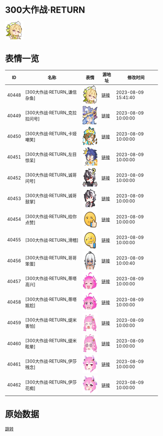 # 300大作战·RETURN

<img src="./cover.png" height="60" alt="cover" />

# 表情一览

|ID|名称|表情|源地址|修改时间|
|----|----|----|----|----|
|40448|[300大作战·RETURN_谦信杂鱼]|<img src="./pic/040448_%5B300大作战·RETURN_谦信杂鱼%5D.png" height="60" alt="谦信杂鱼"/>|[链接](https://i0.hdslb.com/bfs/garb/c9a1b8d237140266dcee0aab1e069edcf37cc85f.png)|2023-08-09 15:41:40|
|40449|[300大作战·RETURN_克拉拉问号]|<img src="./pic/040449_%5B300大作战·RETURN_克拉拉问号%5D.png" height="60" alt="克拉拉问号"/>|[链接](https://i0.hdslb.com/bfs/garb/9d856aaea982d07af0998c3faf973b3138bec064.png)|2023-08-09 10:00:00|
|40450|[300大作战·RETURN_卡娅嘲笑]|<img src="./pic/040450_%5B300大作战·RETURN_卡娅嘲笑%5D.png" height="60" alt="卡娅嘲笑"/>|[链接](https://i0.hdslb.com/bfs/garb/c850bef7b95134840c8253856d6bdd1c3ec06ab7.png)|2023-08-09 10:00:00|
|40451|[300大作战·RETURN_左目惊呆]|<img src="./pic/040451_%5B300大作战·RETURN_左目惊呆%5D.png" height="60" alt="左目惊呆"/>|[链接](https://i0.hdslb.com/bfs/garb/04335571d1db19c7233235c124f27f178f7afad4.png)|2023-08-09 10:00:00|
|40452|[300大作战·RETURN_诚哥问号]|<img src="./pic/040452_%5B300大作战·RETURN_诚哥问号%5D.png" height="60" alt="诚哥问号"/>|[链接](https://i0.hdslb.com/bfs/garb/5b65f4e52dcf82f9ad82d8d9cfd7b71825307653.png)|2023-08-09 10:00:00|
|40453|[300大作战·RETURN_诚哥鼓掌]|<img src="./pic/040453_%5B300大作战·RETURN_诚哥鼓掌%5D.png" height="60" alt="诚哥鼓掌"/>|[链接](https://i0.hdslb.com/bfs/garb/a5133f6de6635c7eefd34d1ad30ef7b138a9f4dc.png)|2023-08-09 10:00:00|
|40454|[300大作战·RETURN_给你点赞]|<img src="./pic/040454_%5B300大作战·RETURN_给你点赞%5D.png" height="60" alt="给你点赞"/>|[链接](https://i0.hdslb.com/bfs/garb/3f40ed3f11cc3b7b308ddde91eb334696788ecde.png)|2023-08-09 10:00:00|
|40455|[300大作战·RETURN_滑稽]|<img src="./pic/040455_%5B300大作战·RETURN_滑稽%5D.png" height="60" alt="滑稽"/>|[链接](https://i0.hdslb.com/bfs/garb/4224fe16a396af4a30a261f7df28bddc9d958865.png)|2023-08-09 10:00:00|
|40456|[300大作战·RETURN_哥哥笨蛋]|<img src="./pic/040456_%5B300大作战·RETURN_哥哥笨蛋%5D.png" height="60" alt="哥哥笨蛋"/>|[链接](https://i0.hdslb.com/bfs/garb/c44eac6ef2f28fb3b53425a71dd962efd1b3cdae.png)|2023-08-09 10:00:40|
|40457|[300大作战·RETURN_蒂塔高兴]|<img src="./pic/040457_%5B300大作战·RETURN_蒂塔高兴%5D.png" height="60" alt="蒂塔高兴"/>|[链接](https://i0.hdslb.com/bfs/garb/9746e9855692812da4c6a803d9cdc776b9d1cda2.png)|2023-08-09 10:00:00|
|40458|[300大作战·RETURN_蒂塔尴尬]|<img src="./pic/040458_%5B300大作战·RETURN_蒂塔尴尬%5D.png" height="60" alt="蒂塔尴尬"/>|[链接](https://i0.hdslb.com/bfs/garb/38dd472acf5ff9f1b4659131bb761c5f0a1bbcfc.png)|2023-08-09 10:00:00|
|40459|[300大作战·RETURN_缇米害怕]|<img src="./pic/040459_%5B300大作战·RETURN_缇米害怕%5D.png" height="60" alt="缇米害怕"/>|[链接](https://i0.hdslb.com/bfs/garb/1acf620a1ba83f6a5c408a62a97d00e191a04486.png)|2023-08-09 10:00:00|
|40460|[300大作战·RETURN_缇米眩晕]|<img src="./pic/040460_%5B300大作战·RETURN_缇米眩晕%5D.png" height="60" alt="缇米眩晕"/>|[链接](https://i0.hdslb.com/bfs/garb/706a1c47f2f60e0ebc38b26ebe026dae5a32d135.png)|2023-08-09 10:00:00|
|40461|[300大作战·RETURN_伊莎残念]|<img src="./pic/040461_%5B300大作战·RETURN_伊莎残念%5D.png" height="60" alt="伊莎残念"/>|[链接](https://i0.hdslb.com/bfs/garb/59e7afca55d7b96e9f2b08c7c03619f856afe3b0.png)|2023-08-09 10:00:00|
|40462|[300大作战·RETURN_伊莎花痴]|<img src="./pic/040462_%5B300大作战·RETURN_伊莎花痴%5D.png" height="60" alt="伊莎花痴"/>|[链接](https://i0.hdslb.com/bfs/garb/b0546247a937c67f2e97f4fdfff28abe748cd2c6.png)|2023-08-09 10:00:00|

# 原始数据

[跳转](./raw.json)

